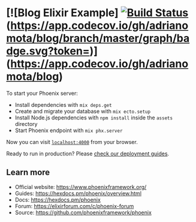 [![Blog Elixir Example] [![Build Status](https://travis-ci.com/adrianomota/blog.svg?branch=master)](https://travis-ci.com/adrianomota/blog)(https://app.codecov.io/gh/adrianomota/blog/branch/master/graph/badge.svg?token=)](https://app.codecov.io/gh/adrianomota/blog)
=======================

To start your Phoenix server:

  * Install dependencies with `mix deps.get`
  * Create and migrate your database with `mix ecto.setup`
  * Install Node.js dependencies with `npm install` inside the `assets` directory
  * Start Phoenix endpoint with `mix phx.server`

Now you can visit [`localhost:4000`](http://localhost:4000) from your browser.

Ready to run in production? Please [check our deployment guides](https://hexdocs.pm/phoenix/deployment.html).

## Learn more

  * Official website: https://www.phoenixframework.org/
  * Guides: https://hexdocs.pm/phoenix/overview.html
  * Docs: https://hexdocs.pm/phoenix
  * Forum: https://elixirforum.com/c/phoenix-forum
  * Source: https://github.com/phoenixframework/phoenix
